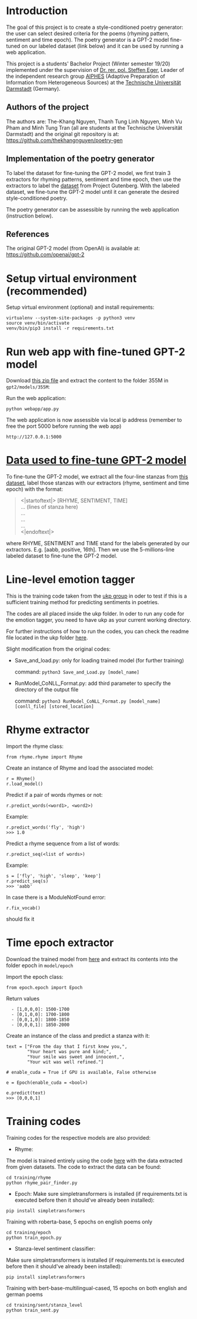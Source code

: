 # Introduction
The goal of this project is to create a style-conditioned poetry generator: the user can select desired criteria for the poems (rhyming pattern, sentiment and time epoch). The poetry generator is a GPT-2 model fine-tuned on our labeled dataset (link below) and it can be used by running a web application. 

This project is a students' Bachelor Project (Winter semester 19/20) implemented under the supervision of [Dr. rer. pol. Steffen Eger](https://www.informatik.tu-darmstadt.de/aiphes/aiphes/people_7/mitarbeiter_4_detailseite_72000.en.jsp), Leader of the independent research group [AIPHES](https://www.informatik.tu-darmstadt.de/aiphes/aiphes/index.en.jsp) (Adaptive Preparation of Information from Heterogeneous Sources)
at the [Technische Universität Darmstadt](https://www.tu-darmstadt.de/) (Germany).

## Authors of the project
The authors are: The-Khang Nguyen, Thanh Tung Linh Nguyen, Minh Vu Pham and Minh Tung Tran (all are students at the Technische Universität Darmstadt) and the original git repository is  at: https://github.com/thekhangnguyen/poetry-gen

## Implementation of the poetry generator

To label the dataset for fine-tuning the GPT-2 model, we first train 3 extractors for rhyming patterns, sentiment and time epoch, then use the extractors to label the [dataset](https://drive.google.com/open?id=1DiLK0OjE0OwgCgt_bhlChy8DeiZk60JF) from Project Gutenberg. With the labeled dataset, we fine-tune the GPT-2 model until it can generate the desired style-conditioned poetry.

The poetry generator can be assessible by running the web application (instruction below).

## References
The original GPT-2 model (from OpenAI) is available at: https://github.com/openai/gpt-2

# Setup virtual environment (recommended)
Setup virtual environment (optional) and install requirements:
``` 
virtualenv --system-site-packages -p python3 venv
source venv/bin/activate
venv/bin/pip3 install -r requirements.txt
```

# Run web app with fine-tuned GPT-2 model

Download [this zip file](https://drive.google.com/open?id=1dZs3USYTJ7NvEA2rVVfKIG-O23zrPBsg) and extract the content to the folder 355M in `gpt2/models/355M`:

Run the web application: 
```
python webapp/app.py
```
The web application is now assessible via local ip address (remember to free the port 5000 before running the web app)
```
http://127.0.0.1:5000
```
# [Data used to fine-tune GPT-2 model](https://drive.google.com/open?id=1DiLK0OjE0OwgCgt_bhlChy8DeiZk60JF)
To fine-tune the GPT-2 model, we extract all the four-line stanzas from [this dataset](https://github.com/tnhaider/english-gutenberg-poetry), label those stanzas with our extractors (rhyme, sentiment and time epoch) with the format:
><|startoftext|> [RHYME, SENTIMENT, TIME]\
>... (lines of stanza here)\
>...\
>...\
>...\
><|endoftext|>

where RHYME, SENTIMENT and TIME stand for the labels generated by our extractors. E.g. [aabb, positive, 16th]. Then we use the 5-millions-line labeled dataset to fine-tune the GPT-2 model.

# Line-level emotion tagger
This is the training code taken from the [ukp group](https://github.com/UKPLab/emnlp2017-bilstm-cnn-crf) in oder to test if this is a sufficient training method for predicting sentiments in poetries.

The codes are all placed inside the ukp folder. In oder to run any code for the emotion tagger, you need to have ukp as your current working directory.

For further instructions of how to run the codes, you can check the readme file located in the ukp folder [here](https://github.com/thekhangnguyen/poetry-gen/blob/master/ukp/README.md).

Slight modification from the original codes:

- Save_and_load.py: only for loading trained model (for further training)

    command: `python3 Save_and_Load.py [model_name]`
    
- RunModel_CoNLL_Format.py: add third parameter to specify the directory of the output file

    command: `python3 RunModel_CoNLL_Format.py [model_name] [conll_file] [stored_location]`

# Rhyme extractor

Import the rhyme class:
```
from rhyme.rhyme import Rhyme
```

Create an instance of Rhyme and load the associated model:
```
r = Rhyme()
r.load_model()
```

Predict if a pair of words rhymes or not:
```
r.predict_words(<word1>, <word2>)
```

Example:
```
r.predict_words('fly', 'high')
>>> 1.0
```

Predict a rhyme sequence from a list of words:
```
r.predict_seq(<list of words>)
```

Example:
```
s = ['fly', 'high', 'sleep', 'keep']
r.predict_seq(s)
>>> 'aabb'
```

In case there is a ModuleNotFound error:
```
r.fix_vocab()
```
should fix it

# Time epoch extractor

Download the trained model from [here](https://drive.google.com/file/d/1qavgcVHfoJ0f3hHUn8Q5nPMDs2J5AfoF/view?usp=sharing) and extract its contents into the folder epoch in `model/epoch`

Import the epoch class:
```
from epoch.epoch import Epoch
```

Return values
```
  - [1,0,0,0]: 1500-1700
  - [0,1,0,0]: 1700-1800
  - [0,0,1,0]: 1800-1850
  - [0,0,0,1]: 1850-2000
```

Create an instance of the class and predict a stanza with it:
```
text = ["From the day that I first knew you,",
        "Your heart was pure and kind;",
        "Your smile was sweet and innocent,",
        "Your wit was well refined."]

# enable_cuda = True if GPU is available, False otherwise

e = Epoch(enable_cuda = <bool>)

e.predict(text)
>>> [0,0,0,1]
```

# Training codes
Training codes for the respective models are also provided:

- Rhyme:

The model is trained entirely using the code [here](https://github.com/dhwajraj/deep-siamese-text-similarity) with the data extracted from given datasets.
The code to extract the data can be found:
```
cd training/rhyme
python rhyme_pair_finder.py
```

- Epoch:
Make sure simpletransformers is installed (if requirements.txt is executed before then it should've already been installed):
```
pip install simpletransformers
```

Training with roberta-base, 5 epochs on english poems only

```
cd training/epoch
python train_epoch.py
```

- Stanza-level sentiment classifier:

Make sure simpletransformers is installed (if requirements.txt is executed before then it should've already been installed):
```
pip install simpletransformers
```

Training with bert-base-multilingual-cased, 15 epochs on both english and german poems

```
cd training/sent/stanza_level
python train_sent.py
```

